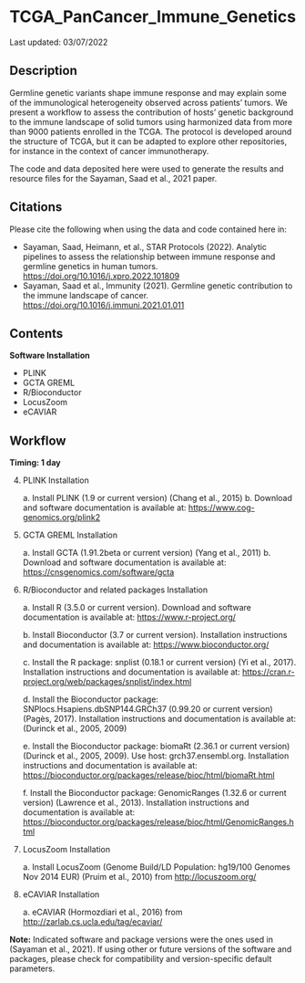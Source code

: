 # TCGA_PanCancer_Immune_Genetics

Last updated: 03/07/2022

## Description
Germline genetic variants shape immune response and may explain some of the immunological heterogeneity observed across patients’ tumors. We present a workflow to assess the contribution of hosts’ genetic background to the immune landscape of solid tumors using harmonized data from more than 9000 patients enrolled in the TCGA. The protocol is developed around the structure of TCGA, but it can be adapted to explore other repositories, for instance in the context of cancer immunotherapy.

The code and data deposited here were used to generate the results and resource files for the Sayaman, Saad et al., 2021 paper.


## Citations
Please cite the following when using the data and code contained here in: 
* Sayaman, Saad, Heimann, et al., STAR Protocols (2022). Analytic pipelines to assess the relationship between immune response and germline genetics in human tumors. https://doi.org/10.1016/j.xpro.2022.101809
* Sayaman, Saad et al., Immunity (2021). Germline genetic contribution to the immune landscape of cancer. https://doi.org/10.1016/j.immuni.2021.01.011


## Contents
**Software Installation**
  * PLINK
  * GCTA GREML
  * R/Bioconductor
  * LocusZoom
  * eCAVIAR
 
 
## Workflow
**Timing: 1 day**

4. PLINK Installation

    a.	Install PLINK (1.9 or current version) (Chang et al., 2015) 
    b.	Download and software documentation is available at: https://www.cog-genomics.org/plink2

5.	GCTA GREML Installation

    a.	Install GCTA (1.91.2beta or current version) (Yang et al., 2011)
    b.	Download and software documentation is available at: https://cnsgenomics.com/software/gcta

6.	R/Bioconductor and related packages Installation

    a.	Install R (3.5.0 or current version). Download and software documentation is available at: https://www.r-project.org/
    
    b.	Install Bioconductor (3.7 or current version). Installation instructions and documentation is available at: https://www.bioconductor.org/
    
    c.	Install the R package: snplist (0.18.1 or current version) (Yi et al., 2017).  Installation instructions and documentation is available at: https://cran.r-project.org/web/packages/snplist/index.html
    
    d.	Install the Bioconductor package: SNPlocs.Hsapiens.dbSNP144.GRCh37 (0.99.20 or current version) (Pagès, 2017). Installation instructions and documentation is available at: (Durinck et al., 2005, 2009)
    
    e.	Install the Bioconductor package: biomaRt (2.36.1 or current version) (Durinck et al., 2005, 2009). Use host: grch37.ensembl.org. Installation instructions and documentation is available at: https://bioconductor.org/packages/release/bioc/html/biomaRt.html
    
    f.	Install the Bioconductor package: GenomicRanges (1.32.6 or current version) (Lawrence et al., 2013). Installation instructions and documentation is available at: https://bioconductor.org/packages/release/bioc/html/GenomicRanges.html

7.	LocusZoom Installation

    a.	Install LocusZoom (Genome Build/LD Population: hg19/100 Genomes Nov 2014 EUR) (Pruim et al., 2010) from http://locuszoom.org/

8.	eCAVIAR Installation
    
    a.	eCAVIAR (Hormozdiari et al., 2016) from http://zarlab.cs.ucla.edu/tag/ecaviar/

**Note:** Indicated software and package versions were the ones used in (Sayaman et al., 2021). If using other or future versions of the software and packages, please check for compatibility and version-specific default parameters.


